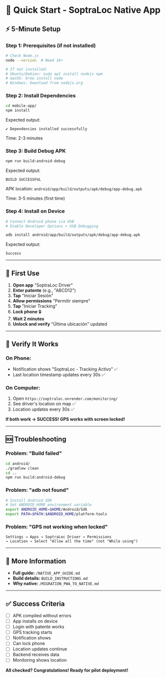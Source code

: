 # 🚀 Quick Start - SoptraLoc Native App

## ⚡ 5-Minute Setup

### Step 1: Prerequisites (if not installed)
```bash
# Check Node.js
node --version  # Need 16+

# If not installed:
# Ubuntu/Debian: sudo apt install nodejs npm
# macOS: brew install node
# Windows: Download from nodejs.org
```

### Step 2: Install Dependencies
```bash
cd mobile-app/
npm install
```

Expected output:
```
✔ Dependencies installed successfully
```

Time: 2-3 minutes

### Step 3: Build Debug APK
```bash
npm run build:android-debug
```

Expected output:
```
BUILD SUCCESSFUL
```

APK location: `android/app/build/outputs/apk/debug/app-debug.apk`

Time: 3-5 minutes (first time)

### Step 4: Install on Device
```bash
# Connect Android phone via USB
# Enable Developer Options + USB Debugging

adb install android/app/build/outputs/apk/debug/app-debug.apk
```

Expected output:
```
Success
```

---

## 📱 First Use

1. **Open app** "SoptraLoc Driver"
2. **Enter patente** (e.g., "ABCD12")
3. **Tap** "Iniciar Sesión"
4. **Allow permissions** "Permitir siempre"
5. **Tap** "Iniciar Tracking"
6. **Lock phone** 🔒
7. **Wait 2 minutes**
8. **Unlock and verify** "Última ubicación" updated

---

## 🧪 Verify It Works

### On Phone:
- Notification shows "SoptraLoc - Tracking Activo" ✅
- Last location timestamp updates every 30s ✅

### On Computer:
1. Open `https://soptraloc.onrender.com/monitoring/`
2. See driver's location on map ✅
3. Location updates every 30s ✅

**If both work → SUCCESS! GPS works with screen locked!**

---

## 🆘 Troubleshooting

### Problem: "Build failed"
```bash
cd android/
./gradlew clean
cd ..
npm run build:android-debug
```

### Problem: "adb not found"
```bash
# Install Android SDK
# Set ANDROID_HOME environment variable
export ANDROID_HOME=$HOME/Android/Sdk
export PATH=$PATH:$ANDROID_HOME/platform-tools
```

### Problem: "GPS not working when locked"
```
Settings → Apps → SoptraLoc Driver → Permissions
→ Location → Select "Allow all the time" (not "While using")
```

---

## 📖 More Information

- **Full guide:** `/NATIVE_APP_GUIDE.md`
- **Build details:** `BUILD_INSTRUCTIONS.md`
- **Why native:** `/MIGRATION_PWA_TO_NATIVE.md`

---

## ✅ Success Criteria

- [ ] APK compiled without errors
- [ ] App installs on device
- [ ] Login with patente works
- [ ] GPS tracking starts
- [ ] Notification shows
- [ ] Can lock phone
- [ ] Location updates continue
- [ ] Backend receives data
- [ ] Monitoring shows location

**All checked? Congratulations! Ready for pilot deployment!**
